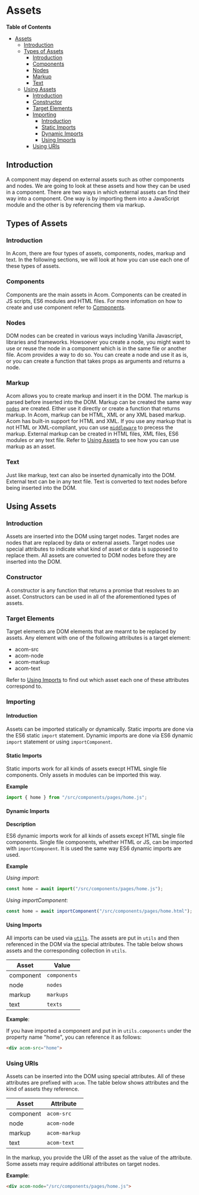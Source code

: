 # Assets

__Table of Contents__

- [Assets](#assets)
  - [Introduction](#introduction)
  - [Types of Assets](#types-of-assets)
    - [Introduction](#introduction-1)
    - [Components](#components)
    - [Nodes](#nodes)
    - [Markup](#markup)
    - [Text](#text)
  - [Using Assets](#using-assets)
    - [Introduction](#introduction-2)
    - [Constructor](#constructor)
    - [Target Elements](#target-elements)
    - [Importing](#importing)
      - [Introduction](#introduction-3)
      - [Static Imports](#static-imports)
      - [Dynamic Imports](#dynamic-imports)
      - [Using Imports](#using-imports)
    - [Using URIs](#using-uris)

## Introduction

A component may depend on external assets such as other components and nodes. We are going to look at these assets and how they can be used in a component. There are two ways in which external assets can find their way into a component. One way is by importing them into a JavaScript module and the other is by referencing them via markup.

## Types of Assets

### Introduction

In Acom, there are four types of assets, components, nodes, markup and text. In the following sections, we will look at how you can use each one of these types of assets.

### Components

Components are the main assets in Acom. Components can be created in JS scripts, ES6 modules and HTML files. For more infomation on how to create and use component refer to [Components](./components.md).

### Nodes

DOM nodes can be created in various ways including Vanilla Javascript, libraries and frameworks. Howsoever you create a node, you might want to use or reuse the node in a component which is in the same file or another file. Acom provides a way to do so. You can create a node and use it as is, or you can create a function that takes props as arguments and returns a node.

### Markup

Acom allows you to create markup and insert it in the DOM. The markup is parsed before inserted into the DOM. Markup can be created the same way [`nodes`](#nodes) are created. Either use it directly or create a function that returns markup. In Acom, markup can be HTML, XML or any XML based markup. Acom has built-in support for HTML and XML. If you use any markup that is not HTML or XML-compliant, you can use [`middleware`](./api/create-component/middleware.md) to precess the markup. External markup can be created in HTML files, XML files, ES6 modules or any text file. Refer to [Using Assets](#using-assets) to see how you can use markup as an asset.

### Text

Just like markup, text can also be inserted dynamically into the DOM. External text can be in any text file. Text is converted to text nodes before being inserted into the DOM.

## Using Assets

### Introduction

Assets are inserted into the DOM using target nodes. Target nodes are nodes that are replaced by data or external assets. Target nodes use special attributes to indicate what kind of asset or data is supposed to replace them. All assets are converted to DOM nodes before they are inserted into the DOM.

### Constructor

A constructor is any function that returns a promise that resolves to an asset. Constructors can be used in all of the aforementioned types of assets.

### Target Elements

Target elements are DOM elements that are mearnt to be replaced by assets. Any element with one of the following attributes is a target element:

- acom-src
- acom-node
- acom-markup
- acom-text

Refer to [Using Imports](#using-imports) to find out which asset each one of these attributes correspond to.

### Importing

#### Introduction

Assets can be imported statically or dynamically. Static imports are done via the ES6 static `import` statement. Dynamic imports are done via ES6 dynamic `import` statement or using `importComponent`.

#### Static Imports

Static imports work for all kinds of assets execpt HTML single file components. Only assets in modules can be imported this way.

__Example__

```javascript
import { home } from "/src/components/pages/home.js";
```

#### Dynamic Imports

__Description__

ES6 dynamic imports work for all kinds of assets except HTML single file components. Single file components, whether HTML or JS, can be imported with `importComponent`. It is used the same way ES6 dynamic imports are used.

__Example__

_Using import_:

```javascript
const home = await import("/src/components/pages/home.js");
```

_Using importComponent_:

```javascript
const home = await importComponent("/src/components/pages/home.html");
```

#### Using Imports

All imports can be used via [`utils`](./api/create-component/utils.md). The assets are put in `utils` and then referenced in the DOM via the special attributes. The table below shows assets and the corresponding collection in `utils`.

Asset     | Value
----------|-----------
component | `components`
node      | `nodes`
markup    | `markups`
text      | `texts`

__Example__:

If you have imported a component and put in in `utils.components` under the property name "home", you can reference it as follows:

```html
<div acom-src="home">
```

### Using URIs

Assets can be inserted into the DOM using special attributes. All of these attributes are prefixed with `acom`. The table below shows attributes and the kind of assets they reference.

Asset     | Attribute
----------|-----------
component | `acom-src`
node      | `acom-node`
markup    | `acom-markup`
text      | `acom-text`

In the markup, you provide the URI of the asset as the value of the attribute. Some assets may require additional attributes on target nodes.

__Example__:

```html
<div acom-node="/src/components/pages/home.js">
```
